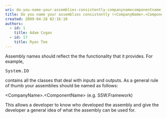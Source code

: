 ```yaml
---
uri: do-you-name-your-assemblies-consistently-companynamecomponentname
title: Do you name your assemblies consistently (<CompanyName>.<ComponentName>)?
created: 2009-04-28 02:16:10
authors:
  - id: 1
    title: Adam Cogan
  - id: 17
    title: Ryan Tee
---
```





<span class='intro'> Assembly names should reflect the the functionality that it provides. For example,
 </span>


  <dl class="goodCode">
    <dt>
    <pre>System.IO</pre>
    </dt>
</dl>
<p>contains all the classes that deal with inputs and outputs. As a general rule of thumb your assemblies should be named as follows&#58; </p>
<p>&lt;CompanyName&gt;.&lt;ComponentName&gt; (e.g. SSW.Framework) </p>
<p>This allows a developer to know who developed the assembly and give the developer a general idea of what the assembly can be used for.</p>



